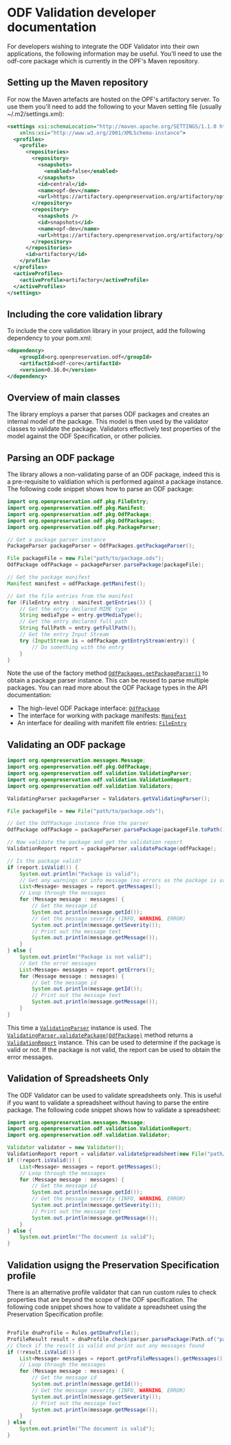 # ODF Validation developer documentation

For developers wishing to integrate the ODF Validator into their own applications, the following information may be useful. You'll need to use the odf-core package which is currently in the OPF's Maven repository.

## Setting up the Maven repository

For now the Maven artefacts are hosted on the OPF's artifactory server. To use them you'll need to add the following to your Maven setting file (usually ~/.m2/settings.xml):

```xml
<settings xsi:schemaLocation="http://maven.apache.org/SETTINGS/1.1.0 http://maven.apache.org/xsd/settings-1.1.0.xsd" xmlns="http://maven.apache.org/SETTINGS/1.1.0"
    xmlns:xsi="http://www.w3.org/2001/XMLSchema-instance">
  <profiles>
    <profile>
      <repositories>
        <repository>
          <snapshots>
            <enabled>false</enabled>
          </snapshots>
          <id>central</id>
          <name>opf-dev</name>
          <url>https://artifactory.openpreservation.org/artifactory/opf-dev</url>
        </repository>
        <repository>
          <snapshots />
          <id>snapshots</id>
          <name>opf-dev</name>
          <url>https://artifactory.openpreservation.org/artifactory/opf-dev</url>
        </repository>
      </repositories>
      <id>artifactory</id>
    </profile>
  </profiles>
  <activeProfiles>
    <activeProfile>artifactory</activeProfile>
  </activeProfiles>
</settings>
```

## Including the core validation library

To include the core validation library in your project, add the following dependency to your pom.xml:

```xml
<dependency>
    <groupId>org.openpreservation.odf</groupId>
    <artifactId>odf-core</artifactId>
    <version>0.16.0</version>
</dependency>
```

## Overview of main classes

The library employs a parser that parses ODF packages and creates an internal model of the package. This model is then used by the validator classes to validate the package. Validators effectively test properties of the model against the ODF Specification, or other policies.

## Parsing an ODF package

The library allows a non-validating parse of an ODF package, indeed this is a pre-requisite to valdiation which is performed against a package instance. The following code snippet shows how to parse an ODF package:

```java
import org.openpreservation.odf.pkg.FileEntry;
import org.openpreservation.odf.pkg.Manifest;
import org.openpreservation.odf.pkg.OdfPackage;
import org.openpreservation.odf.pkg.OdfPackages;
import org.openpreservation.odf.pkg.PackageParser;

// Get a package parser instance
PackageParser packageParser = OdfPackages.getPackageParser();

File packageFile = new File("path/to/package.ods");
OdfPackage odfPackage = packageParser.parsePackage(packageFile);

// Get the package manifest
Manifest manifest = odfPackage.getManifest();

// Get the file entries from the manifest
for (FileEntry entry : manifest.getEntries()) {
    // Get the entry declared MIME type
    String mediaType = entry.getMediaType();
    // Get the entry declared full path
    String fullPath = entry.getFullPath();
    // Get the entry Input Stream
    try (InputStream is = odfPackage.getEntryStream(entry)) {
        // Do something with the entry
    }
}
```

Note the use of the factory method [`OdfPackages.getPackageParser()`](site/apidocs/org/openpreservation/odf/pkg/OdfPackages.html#getPackageParser()) to obtain a package parser instance. This can be reused to parse multiple packages. You can read more about the ODF Package types in the API documentation:

* The high-level ODF Package interface: [`OdfPackage`](site/apidocs/org/openpreservation/odf/pkg/OdfPackage.html)
* The interface for working with package manifests: [`Manifest`](site/apidocs/org/openpreservation/odf/pkg/Manifest.html)
* An interface for deailing with manifett file entries: [`FileEntry`](site/apidocs/org/openpreservation/odf/pkg/FileEntry.html)

## Validating an ODF package

```java
import org.openpreservation.messages.Message;
import org.openpreservation.odf.pkg.OdfPackage;
import org.openpreservation.odf.validation.ValidatingParser;
import org.openpreservation.odf.validation.ValidationReport;
import org.openpreservation.odf.validation.Validators;

ValidatingParser packageParser = Validators.getValidatingParser();

File packageFile = new File("path/to/package.ods");

// Get the OdfPackage instance from the parser
OdfPackage odfPackage = packageParser.parsePackage(packageFile.toPath());

// Now validate the package and get the validation report
ValidationReport report = packageParser.validatePackage(odfPackage);

// Is the package valid?
if (report.isValid()) {
    System.out.println("Package is valid");
    // Get any warnings or info message (no errors as the package is valid)
    List<Message> messages = report.getMessages();
    // Loop through the messages
    for (Message message : messages) {
        // Get the message id
        System.out.println(message.getId());
        // Get the message severity (INFO, WARNING, ERROR)
        System.out.println(message.getSeverity());
        // Print out the message text
        System.out.println(message.getMessage());
    }
} else {
    System.out.println("Package is not valid");
    // Get the error messages
    List<Message> messages = report.getErrors();
    for (Message message : messages) {
        // Get the message id
        System.out.println(message.getId());
        // Print out the message text
        System.out.println(message.getMessage());
    }
}
```

This time a [`ValidatingParser`](site/apidocs/org/openpreservation/odf/validation/ValidatingParser.html) instance is used. The [`ValidatingParser.validatePackage(OdfPackage)`](site/apidocs/org/openpreservation/odf/validation/ValidatingParser.html#validatePackage(org.openpreservation.odf.pkg.OdfPackage)) method returns a [`ValidationReport`](site/apidocs/org/openpreservation/odf/validation/ValidationReport.html) instance. This can be used to determine if the package is valid or not. If the package is not valid, the report can be used to obtain the error messages.

## Validation of Spreadsheets Only

The ODF Validator can be used to validate spreadsheets only. This is useful if you want to validate a spreadsheet without having to parse the entire package. The following code snippet shows how to validate a spreadsheet:

```java
import org.openpreservation.messages.Message;
import org.openpreservation.odf.validation.ValidationReport;
import org.openpreservation.odf.validation.Validator;

Validator validator = new Validator();
ValidationReport report = validator.validateSpreadsheet(new File("path/to/package.ods"));
if (!report.isValid()) {
    List<Message> messages = report.getMessages();
    // Loop through the messages
    for (Message message : messages) {
        // Get the message id
        System.out.println(message.getId());
        // Get the message severity (INFO, WARNING, ERROR)
        System.out.println(message.getSeverity());
        // Print out the message text
        System.out.println(message.getMessage());
    }
} else {
    System.out.println("The document is valid");
}
```

## Validation usigng the Preservation Specification profile

There is an alternative profile validator that can run custom rules to check properties that are beyond the scope of the ODF specification. The following code snippet shows how to validate a spreadsheet using the Preservation Specification profile:

```java

Profile dnaProfile = Rules.getDnaProfile();
ProfileResult result = dnaProfile.check(parser.parsePackage(Path.of("path/to/package.ods")));
// Check if the result is valid and print out any messages found
if (!result.isValid()) {
    List<Message> messages = report.getProfileMessages().getMessages();
    // Loop through the messages
    for (Message message : messages) {
        // Get the message id
        System.out.println(message.getId());
        // Get the message severity (INFO, WARNING, ERROR)
        System.out.println(message.getSeverity());
        // Print out the message text
        System.out.println(message.getMessage());
    }
} else {
    System.out.println("The document is valid");
}
```

